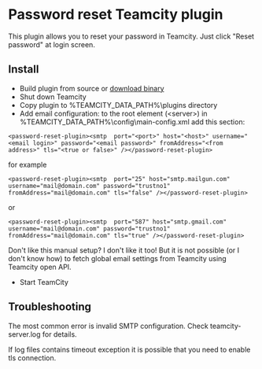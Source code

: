 # Password reset Teamcity plugin

This plugin allows you to reset your password in Teamcity. Just click "Reset password" at login screen.

## Install
- Build plugin from source or [download binary](https://bintray.com/artifact/download/dbf/teamcity-password-reset-plugin/teamcity-password-reset-plugin.zip)
- Shut down Teamcity 
- Copy plugin to %TEAMCITY_DATA_PATH%\plugins directory
- Add email configuration: to the root element (&lt;server&gt;) in %TEAMCITY_DATA_PATH%\config\main-config.xml add this section:

```
<password-reset-plugin><smtp  port="<port>" host="<host>" username="<email login>" password="<email password>" fromAddress="<from address>" tls="<true or false>" /></password-reset-plugin>
```

for example

```
<password-reset-plugin><smtp  port="25" host="smtp.mailgun.com" username="mail@domain.com" password="trustno1" fromAddress="mail@domain.com" tls="false" /></password-reset-plugin>
```

or

```
<password-reset-plugin><smtp  port="587" host="smtp.gmail.com" username="mail@domain.com" password="trustno1" fromAddress="mail@domain.com" tls="true" /></password-reset-plugin>
```

Don't like this manual setup? I don't like it too! But it is not possible (or I don't know how) to fetch global
email settings from Teamcity using Teamcity open API. 

- Start TeamCity

## Troubleshooting
The most common error is invalid SMTP configuration. Check teamcity-server.log for details.

If log files contains timeout exception it is possible that you need to enable tls connection.



